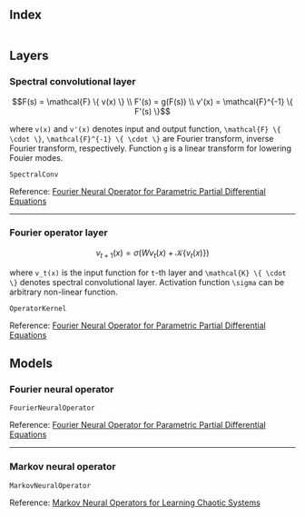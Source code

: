 ## Index

```@index
```

## Layers

### Spectral convolutional layer

```math
F(s) = \mathcal{F} \{ v(x) \} \\
F'(s) = g(F(s)) \\
v'(x) = \mathcal{F}^{-1} \{ F'(s) \}
```

where ``v(x)`` and ``v'(x)`` denotes input and output function,
``\mathcal{F} \{ \cdot \}``, ``\mathcal{F}^{-1} \{ \cdot \}`` are Fourier transform, inverse Fourier transform, respectively.
Function ``g`` is a linear transform for lowering Fouier modes.

```@docs
SpectralConv
```

Reference: [Fourier Neural Operator for Parametric Partial Differential Equations](https://arxiv.org/abs/2010.08895)

---

### Fourier operator layer

```math
v_{t+1}(x) = \sigma(W v_t(x) + \mathcal{K} \{ v_t(x) \} )
```

where ``v_t(x)`` is the input function for ``t``-th layer and ``\mathcal{K} \{ \cdot \}`` denotes spectral convolutional layer.
Activation function ``\sigma`` can be arbitrary non-linear function.

```@docs
OperatorKernel
```

Reference: [Fourier Neural Operator for Parametric Partial Differential Equations](https://arxiv.org/abs/2010.08895)

## Models

### Fourier neural operator

```@docs
FourierNeuralOperator
```

Reference: [Fourier Neural Operator for Parametric Partial Differential Equations](https://arxiv.org/abs/2010.08895)

---

### Markov neural operator

```@docs
MarkovNeuralOperator
```

Reference: [Markov Neural Operators for Learning Chaotic Systems](https://arxiv.org/abs/2106.06898)

